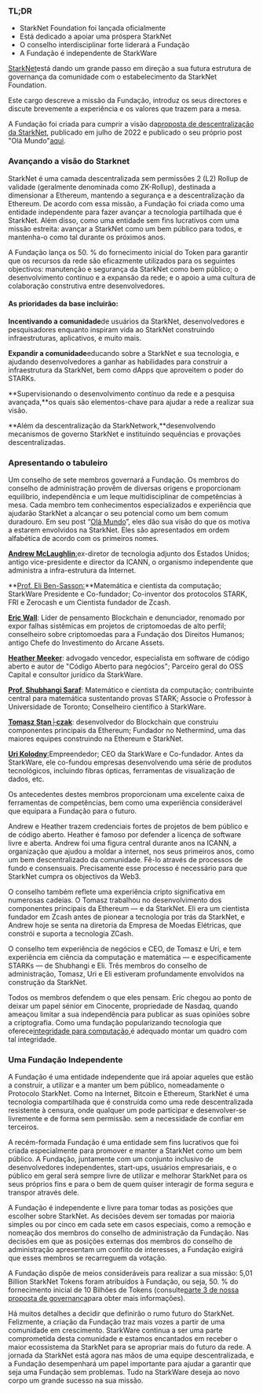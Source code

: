 ### TL;DR

* StarkNet Foundation foi lançada oficialmente
* Está dedicado a apoiar uma próspera StarkNet
* O conselho interdisciplinar forte liderará a Fundação
* A Fundação é independente de StarkWare

[StarkNet](https://starknet.io/)está dando um grande passo em direção a sua futura estrutura de governança da comunidade com o estabelecimento da StarkNet Foundation.

Este cargo descreve a missão da Fundação, introduz os seus directores e discute brevemente a experiência e os valores que trazem para a mesa.

A Fundação foi criada para cumprir a visão da[proposta de descentralização da StarkNet](https://medium.com/starkware/part-1-starknet-sovereignty-a-decentralization-proposal-bca3e98a01ef), publicado em julho de 2022 e publicado o seu próprio post "Olá Mundo"[aqui](https://medium.com/@StarkNet_Foundation/7bd55d5dbc59).

### Avançando a visão do Starknet

StarkNet é uma camada descentralizada sem permissões 2 (L2) Rollup de validade (geralmente denominada como ZK-Rollup), destinada a dimensionar a Ethereum, mantendo a segurança e a descentralização da Ethereum. De acordo com essa missão, a Fundação foi criada como uma entidade independente para fazer avançar a tecnologia partilhada que é StarkNet. Além disso, como uma entidade sem fins lucrativos com uma missão estreita: avançar a StarkNet como um bem público para todos, e mantenha-o como tal durante os próximos anos.

A Fundação lança os 50. % do fornecimento inicial do Token para garantir que os recursos da rede são eficazmente utilizados para os seguintes objectivos: manutenção e segurança da StarkNet como bem público; o desenvolvimento contínuo e a expansão da rede; e o apoio a uma cultura de colaboração construtiva entre desenvolvedores.

#### **As prioridades da base incluirão:**

**Incentivando a comunidade**de usuários da StarkNet, desenvolvedores e pesquisadores enquanto inspiram vida ao StarkNet construindo infraestruturas, aplicativos, e muito mais.

**Expandir a comunidade**educando sobre a StarkNet e sua tecnologia, e ajudando desenvolvedores a ganhar as habilidades para construir a infraestrutura da StarkNet, bem como dApps que aproveitem o poder do STARKs.

**Supervisionando o desenvolvimento contínuo da rede e a pesquisa avançada,**os quais são elementos-chave para ajudar a rede a realizar sua visão.

**Além da descentralização da StarkNetwork,**desenvolvendo mecanismos de governo StarkNet e instituindo sequências e provações descentralizadas.

### **Apresentando o tabuleiro**

Um conselho de sete membros governará a Fundação. Os membros do conselho de administração provêm de diversas origens e proporcionam equilíbrio, independência e um leque multidisciplinar de competências à mesa. Cada membro tem conhecimentos especializados e experiência que ajudarão StarkNet a alcançar o seu potencial como um bem comum duradouro. Em seu post “[Olá Mundo](https://medium.com/@StarkNet_Foundation/7bd55d5dbc59)”, eles dão sua visão do que os motiva a estarem envolvidos na StarkNet. Eles são apresentados em ordem alfabética de acordo com os primeiros nomes.

[**Andrew McLaughlin**:](https://andrew.mclaughl.in/about-me)ex-diretor de tecnologia adjunto dos Estados Unidos; antigo vice-presidente e director da ICANN, o organismo independente que administra a infra-estrutura da Internet.

**[Prof. Eli Ben-Sasson:](https://starkware.co/media-kit/?founder=Eli#founders)**Matemática e cientista da computação; StarkWare Presidente e Co-fundador; Co-inventor dos protocolos STARK, FRI e Zerocash e um Cientista fundador de Zcash.

**[Eric Wall](https://en.wikipedia.org/wiki/Eric_Wall_(researcher))**: Líder de pensamento Blockchain e denunciador, renomado por expor falhas sistêmicas em projetos de criptomoedas de alto perfil; conselheiro sobre criptomoedas para a Fundação dos Direitos Humanos; antigo Chefe do Investimento do Arcane Assets.

**[Heather Meeker](https://www.techlawpartners.com/heather)**: advogado vencedor, especialista em software de código aberto e autor de "Código Aberto para negócios"; Parceiro geral do OSS Capital e consultor jurídico da StarkWare.

**[Prof. Shubhangi Saraf](https://www.math.toronto.edu/ssaraf/)**: Matemático e cientista da computação; contribuinte central para matemática sustentando provas STARK; Associe o Professor à Universidade de Toronto; Conselheiro científico à StarkWare.

**[Tomasz Stan├czak](https://www.linkedin.com/in/tomaszkajetanstanczak/?originalSubdomain=uk)**: desenvolvedor do Blockchain que construiu componentes principais da Ethereum; Fundador no Nethermind, uma das maiores equipes construindo na Ethereum e StarkNet.

[**Uri Kolodny**:](https://starkware.co/media-kit/?founder=Uri#founders)Empreendedor; CEO da StarkWare e Co-fundador. Antes da StarkWare, ele co-fundou empresas desenvolvendo uma série de produtos tecnológicos, incluindo fibras ópticas, ferramentas de visualização de dados, etc.

Os antecedentes destes membros proporcionam uma excelente caixa de ferramentas de competências, bem como uma experiência considerável que equipara a Fundação para o futuro.

Andrew e Heather trazem credenciais fortes de projetos de bem público e de código aberto. Heather é famoso por defender a licença de software livre e aberta. Andrew foi uma figura central durante anos na ICANN, a organização que ajudou a moldar a internet, nos seus primeiros anos, como um bem descentralizado da comunidade. Fê-lo através de processos de fundo e consensuais. Precisamente esse processo é necessário para que StarkNet cumpra os objectivos da Web3.

O conselho também reflete uma experiência cripto significativa em numerosas cadeias. O Tomasz trabalhou no desenvolvimento dos componentes principais da Ethereum — e da StarkNet. Eli era um cientista fundador em Zcash antes de pionear a tecnologia por trás da StarkNet, e Andrew hoje se senta na diretoria da Empresa de Moedas Elétricas, que constrói e suporta a tecnologia ZCash.

O conselho tem experiência de negócios e CEO, de Tomasz e Uri, e tem experiência em ciência da computação e matemática — e especificamente STARKs — de Shubhangi e Eli. Três membros do conselho de administração, Tomasz, Uri e Eli estiveram profundamente envolvidos na construção da StarkNet.

Todos os membros defendem o que eles pensam. Eric chegou ao ponto de deixar um papel sénior em Cinocente, propriedade de Nasdaq, quando ameaçou limitar a sua independência para publicar as suas opiniões sobre a criptografia. Como uma fundação popularizando tecnologia que oferece[integridade para computação,](https://medium.com/starkware/extreme-integrity-in-decentralized-world-9e66cdf24d8b)é adequado montar um quadro com tal integridade.

### **Uma Fundação Independente**

A Fundação é uma entidade independente que irá apoiar aqueles que estão a construir, a utilizar e a manter um bem público, nomeadamente o Protocolo StarkNet. Como na Internet, Bitcoin e Ethereum, StarkNet é uma tecnologia compartilhada que é construída como uma rede descentralizada resistente à censura, onde qualquer um pode participar e desenvolver-se livremente e de forma sem permissão. sem a necessidade de confiar em terceiros.

A recém-formada Fundação é uma entidade sem fins lucrativos que foi criada especialmente para promover e manter a StarkNet como um bem público. A Fundação, juntamente com um conjunto inclusivo de desenvolvedores independentes, start-ups, usuários empresariais, e o público em geral será sempre livre de utilizar e melhorar StarkNet para os seus próprios fins e para o bem de quem quiser interagir de forma segura e transpor através dele.

A Fundação é independente e livre para tomar todas as posições que escolher sobre StarkNet. As decisões devem ser tomadas por maioria simples ou por cinco em cada sete em casos especiais, como a remoção e nomeação dos membros do conselho de administração da Fundação. Nas decisões em que as posições externas dos membros do conselho de administração apresentam um conflito de interesses, a Fundação exigirá que esses membros se recarreguem da votação.

A Fundação dispõe de meios consideráveis para realizar a sua missão: 5,01 Billion StarkNet Tokens foram atribuídos à Fundação, ou seja, 50. % do fornecimento inicial de 10 Bilhões de Tokens (consulte[parte 3 de nossa proposta de governança](https://medium.com/starkware/part-3-starknet-token-design-5cc17af066c6)para obter mais informações).

Há muitos detalhes a decidir que definirão o rumo futuro do StarkNet. Felizmente, a criação da Fundação traz mais vozes a partir de uma comunidade em crescimento. StarkWare continua a ser uma parte comprometida desta comunidade e estamos encantados em receber o maior ecossistema da StarkNet para se apropriar mais do futuro da rede. A jornada da StarkNet está agora nas mãos de uma equipe descentralizada, e a Fundação desempenhará um papel importante para ajudar a garantir que seja uma Fundação sem problemas. Tudo na StarkWare deseja ao novo corpo um grande sucesso na sua missão.